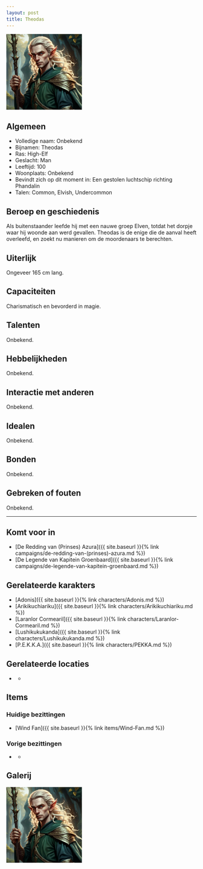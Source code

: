 ```yaml
---
layout: post
title: Theodas
---
```


<img src="../images/Theodas.jpg" alt="Theodas" width=200>

## Algemeen
* Volledige naam: Onbekend
* Bijnamen: Theodas
* Ras: High-Elf
* Geslacht: Man
* Leeftijd: 100
* Woonplaats: Onbekend
* Bevindt zich op dit moment in: Een gestolen luchtschip richting Phandalin
* Talen: Common, Elvish, Undercommon

## Beroep en geschiedenis
Als buitenstaander leefde hij met een nauwe groep Elven, totdat het dorpje waar hij woonde aan werd gevallen. Theodas is de enige die de aanval heeft overleefd, en zoekt nu manieren om de moordenaars te berechten.

## Uiterlijk
Ongeveer 165 cm lang.

## Capaciteiten
Charismatisch en bevorderd in magie.

## Talenten
Onbekend.

## Hebbelijkheden
Onbekend.

## Interactie met anderen
Onbekend.

## Idealen
Onbekend.

## Bonden
Onbekend.

## Gebreken of fouten
Onbekend.

---

## Komt voor in
* [De Redding van (Prinses) Azura]({{ site.baseurl }}{% link campaigns/de-redding-van-(prinses)-azura.md %})
* [De Legende van Kapitein Groenbaard]({{ site.baseurl }}{% link campaigns/de-legende-van-kapitein-groenbaard.md %})

## Gerelateerde karakters
* [Adonis]({{ site.baseurl }}{% link characters/Adonis.md %})
* [Arikikuchiariku]({{ site.baseurl }}{% link characters/Arikikuchiariku.md %})
* [Laranlor Cormearil]({{ site.baseurl }}{% link characters/Laranlor-Cormearil.md %})
* [Lushikukukanda]({{ site.baseurl }}{% link characters/Lushikukukanda.md %})
* [P.E.K.K.A.]({{ site.baseurl }}{% link characters/PEKKA.md %})

## Gerelateerde locaties
* -

## Items

### Huidige bezittingen
* [Wind Fan]({{ site.baseurl }}{% link items/Wind-Fan.md %})

### Vorige bezittingen
* -

## Galerij
<img src="../images/Theodas.jpg" alt="Theodas" width=200> 